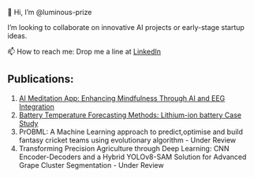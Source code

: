 👋 Hi, I’m @luminous-prize

I’m looking to collaborate on innovative AI projects or early-stage startup ideas.

 📫 How to reach me: Drop me a line at [LinkedIn](https://www.linkedin.com/in/utkarsh-singh-245a14219)

## Publications:

1. [AI Meditation App: Enhancing Mindfulness Through AI and EEG Integration](https://irejournals.com/paper-details/1706941)
2. [Battery Temperature Forecasting Methods: Lithium-ion battery Case Study](https://link.springer.com/chapter/10.1007/978-981-97-3556-3_5)
3. PrOBML: A Machine Learning approach to predict,optimise and build fantasy cricket teams using evolutionary algorithm - Under Review
4. Transforming Precision Agriculture through Deep Learning: CNN Encoder-Decoders and a Hybrid YOLOv8-SAM Solution for Advanced Grape Cluster Segmentation - Under Review

<!---
luminous-prize/luminous-prize is a ✨ special ✨ repository because its `README.md` (this file) appears on your GitHub profile.
You can click the Preview link to take a look at your changes.
--->
